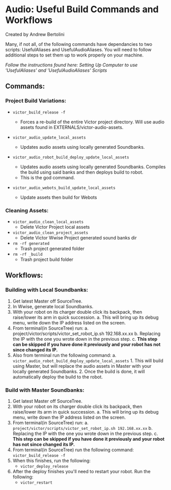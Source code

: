 # Audio: Useful Build Commands and Workflows
Created by Andrew Bertolini

Many, if not all, of the following commands have dependancies to two scripts: UsefulAliases and UsefulAudioAliases. You will need to follow additional steps to set them up to work properly on your machine.

*Follow the instructions found here: Setting Up Computer to use 'UsefulAliases' and 'UsefulAudioAliases' Scripts*

## Commands:
### Project Build Variations:
* `victor_build_release -f`
    * Forces a re-build of the entire Victor project directory. Will use audio assets found in EXTERNALS/victor-audio-assets.

* `victor_audio_update_local_assets`
    * Updates audio assets using locally generated Soundbanks.
* `victor_audio_robot_build_deploy_update_local_assets`
    * Updates audio assets using locally generated Soundbanks. Compiles the build using said banks and then deploys build to robot. 
    * This is the god command. 
* `victor_audio_webots_build_update_local_assets`
    * Update assets then build for Webots

### Cleaning Assets:

* `victor_audio_clean_local_assets`
    * Delete Victor Project local assets
* `victor_audio_clean_project_assets`
    * Delete Victor Wwise Project generated sound banks dir
* `rm -rf generated`
    * Trash project generated folder
* `rm -rf _build`
    * Trash project build folder


## Workflows:
### Building with Local Soundbanks:

1. Get latest Master off SourceTree.
2. In Wwise, generate local Soundbanks.
3. With your robot on its charger double click its backpack, then raise/lower its arm in quick succession. 
    a. This will bring up its debug menu, write down the IP address listed on the screen.
4. From terminal(in SourceTree) run:
    a. project/victor/scripts/victor_set_robot_ip.sh 192.168.xx.xx
    b. Replacing the IP with the one you wrote down in the previous step.
    c. **This step can be skipped if you have done it previously and your robot has not since changed its IP.**
5. Also from terminal run the following command:
    a. `victor_audio_robot_build_deploy_update_local_assets`
        1. This will build using Master, but will replace the audio assets in Master with your locally generated Soundbanks. 
        2. Once the build is done, it will automatically deploy the build to the robot.

### Build with Master Soundbanks:

1. Get latest Master off SourceTree.
2. With your robot on its charger double click its backpack, then raise/lower its arm in quick succession. 
    a. This will bring up its debug menu, write down the IP address listed on the screen.
3. From terminal(in SourceTree) run:
    a. `project/victor/scripts/victor_set_robot_ip.sh 192.168.xx.xx`
    b. Replacing the IP with the one you wrote down in the previous step.
    c. **This step can be skipped if you have done it previously and your robot has not since changed its IP.**
4. From terminal(in SourceTree) run the following command:
     `victor_build_release -f`
5. When this finishes, run the following:
    * `victor_deploy_release`
6. After the deploy finishes you'll need to restart your robot. Run the following:
    * `victor_restart`
